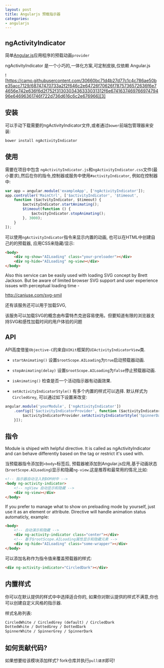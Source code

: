 ```yaml
---
layout: post
title: Angularjs 预载指示器
categories:
- angularjs
---
```


## ngActivityIndicator

简单[Angular.js][2]应用程序的预载动画`provider`

ngActivityIndicator 是一个小巧的,一体化方案,可定制皮肤,仅依赖 Angular.js

![https://camo.githubusercontent.com/30660bc71d4b27d77c1c4c786ae50be35acc7129/68747470733a2f2f646c2e64726f70626f7875736572636f6e74656e742e636f6d2f752f3130303436333031312f6e674163746976697479496e64696361746f722d736d616c6c2e676966][3]


## 安装

可以手动下载需要的ngActivityIndicator文件,或者通过`bower`前端包管理器来安装:

```shell
bower install ngActivityIndicator
```

## 使用

需要在项目中包含 `ngActivityIndicator.js`和`ngActivityIndicator.css`文件(最小要求),然后在你的指令,控制器或服务中使用`#activityIndicator`, 例如在控制器中:

```javascript
var app = angular.module('exampleApp', ['ngActivityIndicator']);
app.controller('MainCtrl', ['$activityIndicator', '$timeout',
    function ($actvityIndicator, $timeout) {
        $actvityIndicator.startAnimating();
        $timeout(function () {
            $actvityIndicator.stopAnimating();
        }, 3000);
    }
]);
```

可以使用`ngActivityIndicator`指令来显示内置的动画, 也可以在HTML中创建自己的的预载器, 应用CSS来隐藏/显示:

```html
<body>
    <div ng-show="AILoading" class="your-preloader"></div>
    <div ng-hide="AILoading" ng-view></div>
</body>
```

Also this service can be easily used with loading SVG concept by Brett Jackson. But be aware of limited browser SVG support and user experience issues with perceptual loading time -

http://caniuse.com/svg-smil

还有该服务还可以用于加载SVG,

该服务可以加载SVG的概念由布雷特杰克逊容易使用。但要知道有限的浏览器支持SVG和感性加载时间的用户体验的问题

## API

API高度借鉴`Objective-C`的来自`UIKit`框架的`UIActivityIndicatorView`类.

- `startAnimating()`
    设置`$rootScope.AILoading`为`true`启动预载器动画.

- `stopAnimating(delay)`
    设置`$rootScope.AILoading`为`false`停止预载器动画.

- `isAnimating()`
    检查是否一个活动指示器有动画效果.

- `setActivityIndicatorStyle()`
    有多个内置的样式可以选择. 默认样式为`CircledGrey`, 可以通过如下设置来改变:

```javascript
angular.module('yourModule', ['ngActivityIndicator'])
    .config(['$activityIndicatorProvider', function ($activityIndicatorProvider) {
        $activityIndicatorProvider.setActivityIndicatorStyle('SpinnerDark');
    }]);
```


## 指令

Module is shiped with helpful directive. It is called as ngActivityIndicator and can behave differently based on the tag or restrict it's used with.

当预载器指令添加到`<body>`标签后, 预载器被添加到Angular.js应用,基于动画状态(`$rootScope.AILoading`)显示和隐藏`ng-view`.这是推荐和最常用的情况,比如:


```html
<!-- 指示器自动注入到DOM树中 -->
<body ng-activity-indicator>
    <!-- ngView 自动显示和隐藏 -->
    <div ng-view></div>
</body>
```

If you prefer to manage what to show on preloading mode by yourself, just use it as an element or attribute. Directive will handle animation status automaticly, example:

```html
<body>
    <!-- 自动演示和隐藏 -->
    <div ng-activity-indicator class="center"></div>
    <!-- 基于$rootScope.AILoading属性显示和隐藏元素 -->
    <div ng-hide="AILoading" class="some-wrapper"></div>
</body>
```

可以添加名称作为指令值来覆盖预载器的样式:

```html
<div ng-activity-indicator="CircledDark"></div>
```

## 内置样式

你可以在默认提供的样式中中选择适合你的, 如果你对默认提供的样式不满意,你也可以创建自定义风格的指示器.

样式名称列表:

```html
CircledWhite / CircledGrey (default) / CircledDark
DottedWhite / DottedGrey / DottedDark
SpinnerWhite / SpinnerGrey / SpinnerDark
```

## 如何贡献代码?

如果想要给该模块添加样式? fork仓库并执行`pull请求`即可!


  [1]: http://angularjs.org/
  [2]: http://angularjs.org/
  [3]: https://camo.githubusercontent.com/30660bc71d4b27d77c1c4c786ae50be35acc7129/68747470733a2f2f646c2e64726f70626f7875736572636f6e74656e742e636f6d2f752f3130303436333031312f6e674163746976697479496e64696361746f722d736d616c6c2e676966